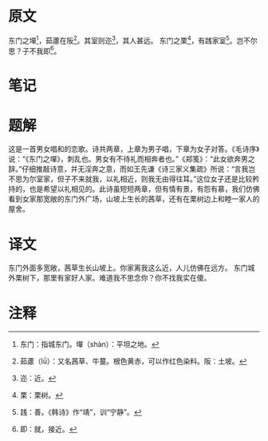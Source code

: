 # 原文
东门之墠[^1]，茹藘在阪[^2]。其室则迩[^3]，其人甚远。
东门之栗[^4]，有践家室[^5]。岂不尔思？子不我即[^6]。
# 笔记

# 题解
这是一首男女唱和的恋歌。诗共两章，上章为男子唱，下章为女子对答。《毛诗序》说：“《东门之墠》，刺乱也。男女有不待礼而相奔者也。”《郑笺》：“此女欲奔男之辞。”仔细推敲诗意，并无淫奔之意，而如王先谦《诗三家义集疏》所说：“言我岂不思为尔室家，但子不来就我，以礼相近，则我无由得往耳。”这位女子还是比较矜持的，也是希望以礼相见的。此诗虽短短两章，但有情有景，有怨有慕，我们仿佛看到女家那宽敞的东门外广场，山坡上生长的茜草，还有在栗树边上和睦一家人的屋舍。
# 译文
东门外面多宽敞，茜草生长山坡上。你家离我这么近，人儿仿佛在远方。
东门城外栗树下，那里有家好人家。难道我不思念你？你不找我实在傻。
# 注释

[^1]: 东门：指城东门。墠（shàn）：平坦之地。
[^2]: 茹藘（lǘ）：又名茜草、牛蔓。根色黄赤，可以作红色染料。阪：土坡。
[^3]: 迩：近。
[^4]: 栗：栗树。
[^5]: 践：善。《韩诗》作“靖”，训“宁静”。
[^6]: 即：就，接近。